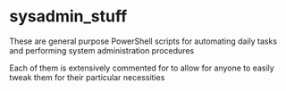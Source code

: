 # sysadmin_stuff
These are general purpose PowerShell scripts for automating daily tasks and performing system administration procedures   

Each of them is extensively commented for to allow for anyone to easily tweak them for their particular necessities

